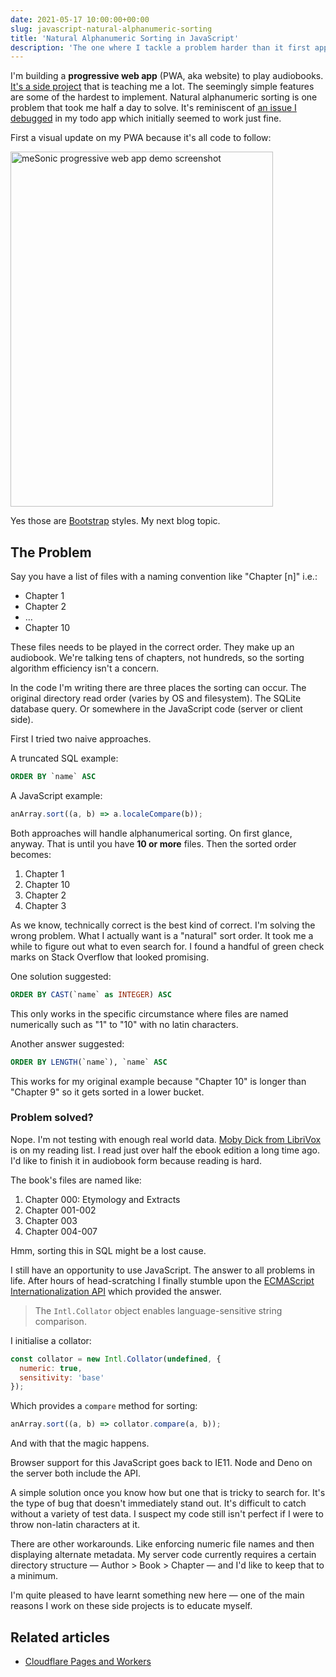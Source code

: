 ```yaml
---
date: 2021-05-17 10:00:00+00:00
slug: javascript-natural-alphanumeric-sorting
title: 'Natural Alphanumeric Sorting in JavaScript'
description: 'The one where I tackle a problem harder than it first appears'
---
```

I'm building a **progressive web app** (PWA, aka website) to play audiobooks. [It's a side project](/2021/05/14/cloudflare-dns-pages-workers/) that is teaching me a lot. The seemingly simple features are some of the hardest to implement. Natural alphanumeric sorting is one problem that took me half a day to solve. It's reminiscent of [an issue I debugged](/2020/03/27/debugging-a-todo-app/) in my todo app which initially seemed to work just fine.

First a visual update on my PWA because it's all code to follow:

<p class="Image">
  <img loading="lazy" srcset="
    /images/blog/2021/mesonic-v0-13-1@1x.png,
    /images/blog/2021/mesonic-v0-13-1@2x.png 2x"
    src="/images/blog/2021/mesonic-v0-13-1@1x.png"
    alt="meSonic progressive web app demo screenshot"
    width="420"
    height="568">
</p>

Yes those are [Bootstrap](https://getbootstrap.com/) styles. My next blog topic.

## The Problem

Say you have a list of files with a naming convention like "Chapter [n]" i.e.:

* Chapter 1
* Chapter 2
* …
* Chapter 10

These files needs to be played in the correct order. They make up an audiobook. We're talking tens of chapters, not hundreds, so the sorting algorithm efficiency isn't a concern.

In the code I'm writing there are three places the sorting can occur. The original directory read order (varies by OS and filesystem). The SQLite database query. Or somewhere in the JavaScript code (server or client side).

First I tried two naive approaches.

A truncated SQL example:

```sql
ORDER BY `name` ASC
```

A JavaScript example:

```javascript
anArray.sort((a, b) => a.localeCompare(b));
```

Both approaches will handle alphanumerical sorting. On first glance, anyway. That is until you have **10 or more** files. Then the sorted order becomes:

1. Chapter 1
2. Chapter 10
3. Chapter 2
4. Chapter 3

As we know, technically correct is the best kind of correct. I'm solving the wrong problem. What I actually want is a "natural" sort order. It took me a while to figure out what to even search for. I found a handful of green check marks on Stack Overflow that looked promising.

One solution suggested:

```sql
ORDER BY CAST(`name` as INTEGER) ASC
```

This only works in the specific circumstance where files are named numerically such as "1" to "10" with no latin characters.

Another answer suggested:

```sql
ORDER BY LENGTH(`name`), `name` ASC
```

This works for my original example because "Chapter 10" is longer than "Chapter 9" so it gets sorted in a lower bucket.

### Problem solved?

Nope. I'm not testing with enough real world data. [Moby Dick from LibriVox](https://librivox.org/moby-dick-by-herman-melville) is on my reading list. I read just over half the ebook edition a long time ago. I'd like to finish it in audiobook form because reading is hard.

The book's files are named like:

1. Chapter 000: Etymology and Extracts
2. Chapter 001-002
3. Chapter 003
4. Chapter 004-007

Hmm, sorting this in SQL might be a lost cause.

I still have an opportunity to use JavaScript. The answer to all problems in life. After hours of head-scratching I finally stumble upon the [ECMAScript Internationalization API](https://developer.mozilla.org/en-US/docs/Web/JavaScript/Reference/Global_Objects/Intl/Collator/Collator) which provided the answer.

> The `Intl.Collator` object enables language-sensitive string comparison.

I initialise a collator:

```javascript
const collator = new Intl.Collator(undefined, {
  numeric: true,
  sensitivity: 'base'
});
```

Which provides a `compare` method for sorting:

```javascript
anArray.sort((a, b) => collator.compare(a, b));
```

And with that the magic happens.

Browser support for this JavaScript goes back to IE11. Node and Deno on the server both include the API.

A simple solution once you know how but one that is tricky to search for. It's the type of bug that doesn't immediately stand out. It's difficult to catch without a variety of test data. I suspect my code still isn't perfect if I were to throw non-latin characters at it.

There are other workarounds. Like enforcing numeric file names and then displaying alternate metadata. My server code currently requires a certain directory structure — Author > Book > Chapter — and I'd like to keep that to a minimum.

I'm quite pleased to have learnt something new here — one of the main reasons I work on these side projects is to educate myself.

## Related articles

* [Cloudflare Pages and Workers](/2021/05/14/cloudflare-dns-pages-workers/)

